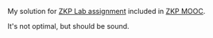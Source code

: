 My solution for [ZKP Lab assignment](https://github.com/rdi-berkeley/zkp-mooc-lab) included in [ZKP MOOC](https://zk-learning.org). 

It's not optimal, but should be sound.
